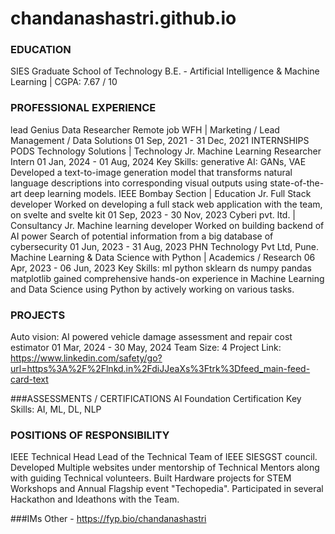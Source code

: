 # chandanashastri.github.io

### EDUCATION
SIES Graduate School of Technology
B.E. - Artificial Intelligence & Machine Learning
| CGPA: 7.67 / 10

### PROFESSIONAL EXPERIENCE
lead Genius Data Researcher
Remote job WFH
| Marketing / Lead Management / Data Solutions
01 Sep, 2021 - 31 Dec, 2021
INTERNSHIPS
PODS Technology Solutions | Technology
Jr. Machine Learning Researcher Intern
01 Jan, 2024 - 01 Aug, 2024
Key Skills: generative AI: GANs, VAE
Developed a text-to-image generation model that transforms natural language descriptions into corresponding visual outputs using
state-of-the-art deep learning models.
IEEE Bombay Section | Education
Jr. Full Stack developer
Worked on developing a full stack web application with the team, on svelte and svelte kit
01 Sep, 2023 - 30 Nov, 2023
Cyberi pvt. ltd. | Consultancy
Jr. Machine learning developer
Worked on building backend of AI power Search of potential information from a big database of cybersecurity
01 Jun, 2023 - 31 Aug, 2023
PHN Technology Pvt Ltd, Pune. Machine Learning & Data Science with Python
| Academics / Research
06 Apr, 2023 - 06 Jun, 2023
Key Skills: ml python sklearn ds numpy pandas matplotlib
gained comprehensive hands-on experience in Machine Learning and Data Science using Python by actively working on various tasks.

### PROJECTS
Auto vision: AI powered vehicle damage assessment and repair cost estimator
01 Mar, 2024 - 30 May, 2024
Team Size: 4
Project Link: https://www.linkedin.com/safety/go?url=https%3A%2F%2Flnkd.in%2FdiJJeaXs%3Ftrk%3Dfeed_main-feed-card-text

###ASSESSMENTS / CERTIFICATIONS
AI Foundation Certification
Key Skills: AI, ML, DL, NLP

### POSITIONS OF RESPONSIBILITY
IEEE Technical Head
Lead of the Technical Team of IEEE SIESGST council. Developed Multiple websites under mentorship of Technical Mentors along with
guiding Technical volunteers. Built Hardware projects for STEM Workshops and Annual Flagship event "Techopedia". Participated in
several Hackathon and Ideathons with the Team.

###IMs
Other - https://fyp.bio/chandanashastri
